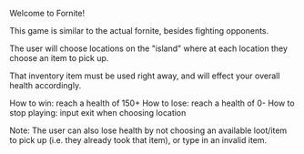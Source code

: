 Welcome to Fornite!

This game is similar to the actual fornite, besides fighting opponents.

The user will choose locations on the "island" where at each location they choose an item to pick up.

That inventory item must be used right away, and will effect your overall health accordingly.

How to win: reach a health of 150+
How to lose: reach a health of 0-
How to stop playing: input exit when choosing location

Note: The user can also lose health by not choosing an available loot/item to pick up (i.e. they already took that item), or type in an invalid item.



